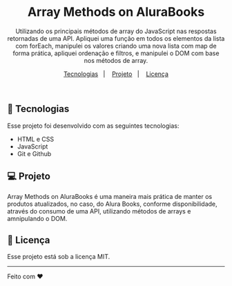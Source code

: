 <h1 align="center"> Array Methods on AluraBooks </h1>

<p align="center">
Utilizando os principais métodos de array do JavaScript nas respostas retornadas de uma API. Apliquei uma função em todos os elementos da lista com forEach, manipulei os valores criando uma nova lista com map de forma prática, apliquei ordenação e filtros, e manipulei o DOM com base nos métodos de array.

<p align="center">
  <a href="#-tecnologias">Tecnologias</a>&nbsp;&nbsp;&nbsp;|&nbsp;&nbsp;&nbsp;
  <a href="https://0xguioliveira.github.io/mochila-de-viagem/">Projeto</a>&nbsp;&nbsp;&nbsp;|&nbsp;&nbsp;&nbsp;
  <a href="#memo-licença">Licença</a>
</p>

<br>

## 🚀 Tecnologias

Esse projeto foi desenvolvido com as seguintes tecnologias:

- HTML e CSS
- JavaScript
- Git e Github

## 💻 Projeto

Array Methods on AluraBooks é uma maneira mais prática de manter os produtos atualizados, no caso, do Alura Books, conforme disponibilidade, através do consumo de uma API, utilizando métodos de arrays e amnipulando o DOM.

## :memo: Licença

Esse projeto está sob a licença MIT.

---

Feito com ♥